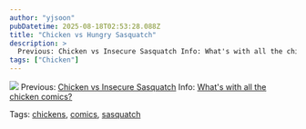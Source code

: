 ```yaml
---
author: "yjsoon"
pubDatetime: 2025-08-18T02:53:28.088Z
title: "Chicken vs Hungry Sasquatch"
description: >
  Previous: Chicken vs Insecure Sasquatch Info: What's with all the chicken comics? Tags: chickens, comics, sasquatch
tags: ["Chicken"]
---
```






![](http://yjblog.stupidchicken.com/wp-content/uploads/2006/10/chickensas2.png) Previous: [Chicken vs Insecure Sasquatch](http://yjblog.stupidchicken.com/archives/2006/10/15/chicken-vs-insecure-sasquatch) Info: [What's with all the chicken comics?](http://yjblog.stupidchicken.com/archives/2005/10/12/whats-with-all-the-chickens-part-2)

Tags: [chickens](http://www.technorati.com/tag/chickens), [comics](http://www.technorati.com/tag/comics), [sasquatch](http://www.technorati.com/tag/sasquatch)